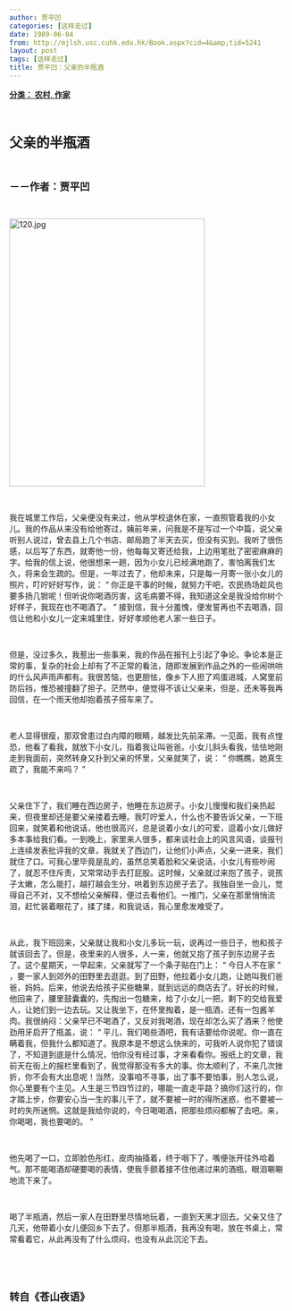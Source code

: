 ```yaml
---
author: 贾平凹
categories: [这样走过]
date: 1989-06-04
from: http://mjlsh.usc.cuhk.edu.hk/Book.aspx?cid=4&amp;tid=5241
layout: post
tags: [这样走过]
title: 贾平凹：父亲的半瓶酒
---
```


<div style="margin: 15px 10px 10px 0px;">
<div>
<span id="ctl00_ContentPlaceHolder1_chapter1_SubjectLabel" style="font-weight:bold;text-decoration:underline;">
   分类： 农村, 作家
  </span>
</div>
<p class="p1">
<b>
<font size="5">
<span class="s1">
</span>
<br/>
</font>
</b>
</p>
<p class="p2">
<span class="s1">
<b>
<font size="5">
     父亲的半瓶酒
    </font>
</b>
</span>
</p>
<p class="p1">
<b>
<font size="4">
<span class="s1">
</span>
<br/>
</font>
</b>
</p>
<p class="p2">
<span class="s1">
<b>
<font size="4">
     －－作者：贾平凹
    </font>
</b>
</span>
</p>
<p class="p1">
<span class="s1">
</span>
<br/>
</p>
<p class="p3">
<span class="s1">
<img alt="120.jpg" border="0" height="479" src="http://mjlsh.usc.cuhk.edu.hk/medias/contents/5241/120.jpg" width="350"/>
</span>
</p>
<p class="p1">
<span class="s1">
</span>
<br/>
</p>
<p class="p2">
<span class="s1">
   我在城里工作后，父亲便没有来过，他从学校退休在家，一直照管着我的小女儿。我的作品从来没有给他寄过，姨前年来，问我是不是写过一个中篇，说父亲听别人说过，曾去县上几个书店、邮局跑了半天去买，但没有买到。我听了很伤感，以后写了东西，就寄他一份，他每每又寄还给我，上边用笔批了密密麻麻的字。给我的信上说，他很想来一趟，因为小女儿已经满地跑了，害怕离我们太久，将来会生疏的。但是，一年过去了，他却未来，只是每一月寄一张小女儿的照片，叮咛好好写作，说：
  </span>
<span class="s2">
   “
  </span>
<span class="s1">
   你正是干事的时候，就努力干吧，农民扬场趁风也要多扬几锨呢！但听说你喝酒厉害，这毛病要不得，我知道这全是我没给你树个好样子，我现在也不喝酒了。
  </span>
<span class="s2">
   ”
  </span>
<span class="s1">
   接到信，我十分羞愧，便发誓再也不去喝酒，回信让他和小女儿一定来城里住，好好孝顺他老人家一些日子。
  </span>
</p>
<p class="p1">
<span class="s1">
</span>
<br/>
</p>
<p class="p2">
<span class="s1">
   但是，没过多久，我惹出一些事来，我的作品在报刊上引起了争论。争论本是正常的事，复杂的社会上却有了不正常的看法，随即发展到作品之外的一些闹哄哄的什么风声雨声都有。我很苦恼，也更胆怯，像乡下人担了鸡蛋进城，人窝里前防后挡，惟恐被撞翻了担子。茫然中，便觉得不该让父亲来，但是，还未等我再回信，在一个雨天他却抱着孩子搭车来了。
  </span>
</p>
<p class="p1">
<span class="s1">
</span>
<br/>
</p>
<p class="p2">
<span class="s1">
   老人显得很瘦，那双曾患过白内障的眼睛，越发比先前呆滞。一见面，我有点惶恐，他看了看我，就放下小女儿，指着我让叫爸爸。小女儿斜头看我，怯怯地刚走到我面前，突然转身又扑到父亲的怀里，父亲就笑了，说：
  </span>
<span class="s2">
   “
  </span>
<span class="s1">
   你瞧瞧，她真生疏了，我能不来吗？
  </span>
<span class="s2">
   ”
  </span>
</p>
<p class="p1">
<span class="s1">
</span>
<br/>
</p>
<p class="p2">
<span class="s1">
   父亲住下了，我们睡在西边房子，他睡在东边房子。小女儿慢慢和我们亲热起来，但夜里却还是要父亲搂着去睡。我叮咛爱人，什么也不要告诉父亲，一下班回来，就笑着和他说话，他也很高兴，总是说着小女儿的可爱，逗着小女儿做好多本事给我们看。一到晚上，家里来人很多，都来谈社会上的风言风语，谈报刊上连续发表批评我的文章，我就关了西边门，让他们小声点，父亲一进来，我们就住了口。可我心里毕竟是乱的，虽然总笑着脸和父亲说话，小女儿有些吵闹了，就忍不住斥责，又常常动手去打屁股。这时候，父亲就过来抱了孩子，说孩子太嫩，怎么能打，越打越会生分，哄着到东边房子去了。我独自坐一会儿，觉得自己不对，又不想给父亲解释，便过去看他们。一推门，父亲在那里悄悄流泪，赶忙装着眼花了，揉了揉，和我说话，我心里愈发难受了。
  </span>
</p>
<p class="p1">
<span class="s1">
</span>
<br/>
</p>
<p class="p2">
<span class="s1">
   从此，我下班回来，父亲就让我和小女儿多玩一玩，说再过一些日子，他和孩子就该回去了。但是，夜里来的人很多，人一来，他就又抱了孩子到东边房子去了。这个星期天，一早起来，父亲就写了一个条子贴在门上：
  </span>
<span class="s2">
   “
  </span>
<span class="s1">
   今日人不在家
  </span>
<span class="s2">
   ”
  </span>
<span class="s1">
   ，要一家人到郊外的田野里去逛逛。到了田野，他拉着小女儿跑，让她叫我们爸爸，妈妈。后来，他说去给孩子买些糖果，就到远远的商店去了。好长的时候，他回来了，腰里鼓囊囊的，先掏出一包糖来，给了小女儿一把，剩下的交给我爱人，让她们到一边去玩。又让我坐下，在怀里掏着，是一瓶酒，还有一包酱羊肉。我很纳闷：父亲早已不喝酒了，又反对我喝酒，现在却怎么买了酒来？他使劲用牙启开了瓶盖，说：
  </span>
<span class="s2">
   “
  </span>
<span class="s1">
   平儿，我们喝些酒吧，我有话要给你说呢。你一直在瞒着我，但我什么都知道了。我原本是不想这么快来的，可我听人说你犯了错误了，不知道到底是什么情况，怕你没有经过事，才来看看你。报纸上的文章，我前天在街上的报栏里看到了，我觉得那没有多大的事。你太顺利了，不来几次挫折，你不会有大出息呢！当然，没事咱不寻事，出了事不要怕事，别人怎么说，你心里要有个主见。人生是三节四节过的，哪能一直走平路？搞你们这行的，你才踏上步，你要安心当一生的事儿干了，就不要被一时的得所迷惑，也不要被一时的失所迷惘。这就是我给你说的，今日喝喝酒，把那些烦闷都解了去吧。来，你喝喝，我也要喝的。
  </span>
<span class="s2">
   ”
  </span>
</p>
<p class="p1">
<span class="s1">
</span>
<br/>
</p>
<p class="p2">
<span class="s1">
   他先喝了一口，立即脸色彤红，皮肉抽搐着，终于咽下了，嘴便张开往外哈着气。那不能喝酒却硬要喝的表情，使我手颤着接不住他递过来的酒瓶，眼泪唰唰地流下来了。
  </span>
</p>
<p class="p1">
<span class="s1">
</span>
<br/>
</p>
<p class="p2">
<span class="s1">
   喝了半瓶酒，然后一家人在田野里尽情地玩着，一直到天黑才回去。父亲又住了几天，他带着小女儿便回乡下去了。但那半瓶酒，我再没有喝，放在书桌上，常常看着它，从此再没有了什么烦闷，也没有从此沉沦下去。
  </span>
</p>
<p class="p1">
<span class="s1">
</span>
<br/>
</p>
<p class="p1">
<b>
<font size="4">
<span class="s1">
</span>
<br/>
</font>
</b>
</p>
<p class="p2">
<span class="s1">
<b>
<font size="4">
     转自《苍山夜语》
    </font>
</b>
</span>
</p>
</div>
